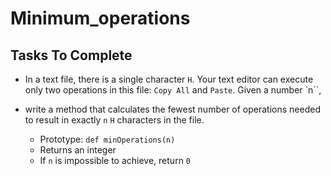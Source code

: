 #   Minimum_operations

## Tasks To Complete

  + In a text file, there is a single character `H`. Your text editor can execute only two operations in this file: `Copy All` and `Paste`. Given a number `n``, 
  + write a method that calculates the fewest number of operations needed to result in exactly `n` `H` characters in the file.


    + Prototype: `def minOperations(n)`
    + Returns an integer
    + If `n` is impossible to achieve, return `0`
    
